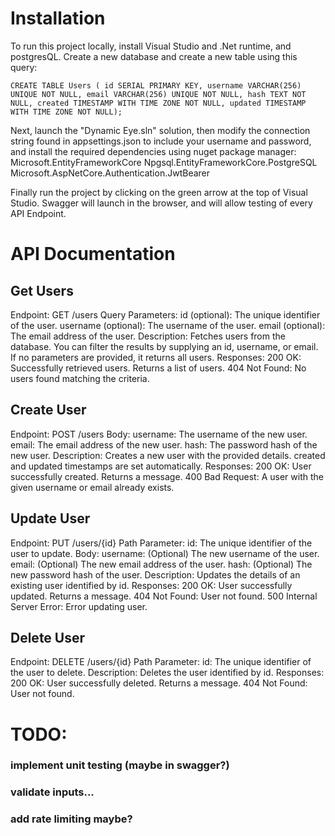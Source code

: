 # Installation

To run this project locally, install Visual Studio and .Net runtime, and postgresQL. Create a new database and create a new table using this query:

`CREATE TABLE Users (
	id SERIAL PRIMARY KEY,
	username VARCHAR(256) UNIQUE NOT NULL,
	email VARCHAR(256) UNIQUE NOT NULL,
	hash TEXT NOT NULL,
	created TIMESTAMP WITH TIME ZONE NOT NULL,
	updated TIMESTAMP WITH TIME ZONE NOT NULL);`

Next, launch the "Dynamic Eye.sln" solution, then modify the connection string found in appsettings.json to include your username and password, and install the required dependencies using nuget package manager:
Microsoft.EntityFrameworkCore
Npgsql.EntityFrameworkCore.PostgreSQL
Microsoft.AspNetCore.Authentication.JwtBearer

Finally run the project by clicking on the green arrow at the top of Visual Studio. Swagger will launch in the browser, and will allow testing of every API Endpoint.

# API Documentation

## Get Users

Endpoint: GET /users
Query Parameters:
id (optional): The unique identifier of the user.
username (optional): The username of the user.
email (optional): The email address of the user.
Description: Fetches users from the database. You can filter the results by supplying an id, username, or email. If no parameters are provided, it returns all users.
Responses:
200 OK: Successfully retrieved users. Returns a list of users.
404 Not Found: No users found matching the criteria.

## Create User

Endpoint: POST /users
Body:
username: The username of the new user.
email: The email address of the new user.
hash: The password hash of the new user.
Description: Creates a new user with the provided details. created and updated timestamps are set automatically.
Responses:
200 OK: User successfully created. Returns a message.
400 Bad Request: A user with the given username or email already exists.

## Update User

Endpoint: PUT /users/{id}
Path Parameter:
id: The unique identifier of the user to update.
Body:
username: (Optional) The new username of the user.
email: (Optional) The new email address of the user.
hash: (Optional) The new password hash of the user.
Description: Updates the details of an existing user identified by id.
Responses:
200 OK: User successfully updated. Returns a message.
404 Not Found: User not found.
500 Internal Server Error: Error updating user.

## Delete User

Endpoint: DELETE /users/{id}
Path Parameter:
id: The unique identifier of the user to delete.
Description: Deletes the user identified by id.
Responses:
200 OK: User successfully deleted. Returns a message.
404 Not Found: User not found.

# TODO:

### implement unit testing (maybe in swagger?)

### validate inputs...

### add rate limiting maybe?
